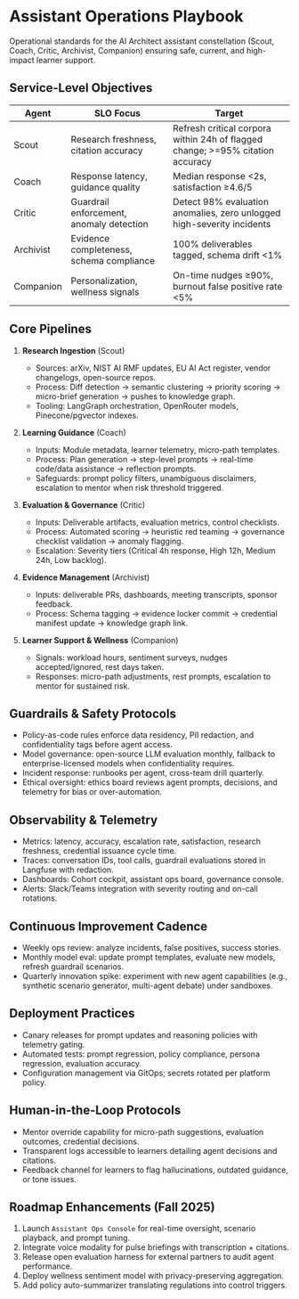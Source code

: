 ﻿# Assistant Operations Playbook

Operational standards for the AI Architect assistant constellation (Scout, Coach, Critic, Archivist, Companion) ensuring safe, current, and high-impact learner support.

## Service-Level Objectives
| Agent | SLO Focus | Target |
| --- | --- | --- |
| Scout | Research freshness, citation accuracy | Refresh critical corpora within 24h of flagged change; >=95% citation accuracy |
| Coach | Response latency, guidance quality | Median response <2s, satisfaction ≥4.6/5 |
| Critic | Guardrail enforcement, anomaly detection | Detect 98% evaluation anomalies, zero unlogged high-severity incidents |
| Archivist | Evidence completeness, schema compliance | 100% deliverables tagged, schema drift <1% |
| Companion | Personalization, wellness signals | On-time nudges ≥90%, burnout false positive rate <5% |

## Core Pipelines
1. **Research Ingestion** (Scout)
   - Sources: arXiv, NIST AI RMF updates, EU AI Act register, vendor changelogs, open-source repos.
   - Process: Diff detection → semantic clustering → priority scoring → micro-brief generation → pushes to knowledge graph.
   - Tooling: LangGraph orchestration, OpenRouter models, Pinecone/pgvector indexes.

2. **Learning Guidance** (Coach)
   - Inputs: Module metadata, learner telemetry, micro-path templates.
   - Process: Plan generation → step-level prompts → real-time code/data assistance → reflection prompts.
   - Safeguards: prompt policy filters, unambiguous disclaimers, escalation to mentor when risk threshold triggered.

3. **Evaluation & Governance** (Critic)
   - Inputs: Deliverable artifacts, evaluation metrics, control checklists.
   - Process: Automated scoring → heuristic red teaming → governance checklist validation → anomaly flagging.
   - Escalation: Severity tiers (Critical 4h response, High 12h, Medium 24h, Low backlog).

4. **Evidence Management** (Archivist)
   - Inputs: deliverable PRs, dashboards, meeting transcripts, sponsor feedback.
   - Process: Schema tagging → evidence locker commit → credential manifest update → knowledge graph link.

5. **Learner Support & Wellness** (Companion)
   - Signals: workload hours, sentiment surveys, nudges accepted/ignored, rest days taken.
   - Responses: micro-path adjustments, rest prompts, escalation to mentor for sustained risk.

## Guardrails & Safety Protocols
- Policy-as-code rules enforce data residency, PII redaction, and confidentiality tags before agent access.
- Model governance: open-source LLM evaluation monthly, fallback to enterprise-licensed models when confidentiality requires.
- Incident response: runbooks per agent, cross-team drill quarterly.
- Ethical oversight: ethics board reviews agent prompts, decisions, and telemetry for bias or over-automation.

## Observability & Telemetry
- Metrics: latency, accuracy, escalation rate, satisfaction, research freshness, credential issuance cycle time.
- Traces: conversation IDs, tool calls, guardrail evaluations stored in Langfuse with redaction.
- Dashboards: Cohort cockpit, assistant ops board, governance console.
- Alerts: Slack/Teams integration with severity routing and on-call rotations.

## Continuous Improvement Cadence
- Weekly ops review: analyze incidents, false positives, success stories.
- Monthly model eval: update prompt templates, evaluate new models, refresh guardrail scenarios.
- Quarterly innovation spike: experiment with new agent capabilities (e.g., synthetic scenario generator, multi-agent debate) under sandboxes.

## Deployment Practices
- Canary releases for prompt updates and reasoning policies with telemetry gating.
- Automated tests: prompt regression, policy compliance, persona regression, evaluation accuracy.
- Configuration management via GitOps; secrets rotated per platform policy.

## Human-in-the-Loop Protocols
- Mentor override capability for micro-path suggestions, evaluation outcomes, credential decisions.
- Transparent logs accessible to learners detailing agent decisions and citations.
- Feedback channel for learners to flag hallucinations, outdated guidance, or tone issues.

## Roadmap Enhancements (Fall 2025)
1. Launch `Assistant Ops Console` for real-time oversight, scenario playback, and prompt tuning.
2. Integrate voice modality for pulse briefings with transcription + citations.
3. Release open evaluation harness for external partners to audit agent performance.
4. Deploy wellness sentiment model with privacy-preserving aggregation.
5. Add policy auto-summarizer translating regulations into control triggers.

